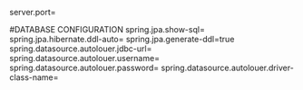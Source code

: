 server.port=

#DATABASE CONFIGURATION
spring.jpa.show-sql=
spring.jpa.hibernate.ddl-auto=
spring.jpa.generate-ddl=true
spring.datasource.autolouer.jdbc-url=
spring.datasource.autolouer.username=
spring.datasource.autolouer.password=
spring.datasource.autolouer.driver-class-name=
